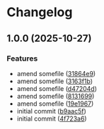 # Changelog

## 1.0.0 (2025-10-27)


### Features

* amend somefile ([31864e9](https://github.com/marksie1988/test-release-please/commit/31864e92bde9f6ceb4114fc3e8ad5a79fee847bb))
* amend somefile ([3163f1b](https://github.com/marksie1988/test-release-please/commit/3163f1bc3d168f3ceef2979026e6d38286e3d840))
* amend somefile ([d47204d](https://github.com/marksie1988/test-release-please/commit/d47204d23a24350ce0411341bb4365ed8bd476e1))
* amend somefile ([8131699](https://github.com/marksie1988/test-release-please/commit/813169945d027fea1a7cb9a103dec2058e6fee5c))
* amend somefile ([19e1967](https://github.com/marksie1988/test-release-please/commit/19e19673d76493ef5a97e0412bbb729a6b3f2946))
* initial commit ([b9aac5f](https://github.com/marksie1988/test-release-please/commit/b9aac5f993cf4be285ea903ac5ae509c500739ad))
* initial commit ([4f723a6](https://github.com/marksie1988/test-release-please/commit/4f723a6cfd0764d0e9d881d627b99ba73b7d7bfa))
